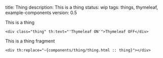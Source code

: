 title: Thing
description: This is a thing
status: wip
tags: things, thymeleaf, example-components
version: 0.5

This is a thing

```thymeleaf
<div class="thing" th:text="'Thymeleaf ON'">Thymeleaf OFF</div>
```

This is a thing fragment

```thymeleaf embed some-key="Super value!"
<div th:replace="~{components/thing/thing.html :: thing}"></div>
```
